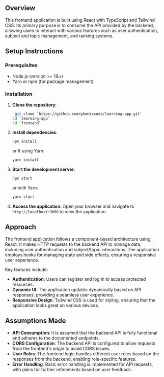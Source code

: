 ## Overview

This frontend application is built using React with TypeScript and Tailwind CSS. Its primary purpose is to consume the API provided by the backend, allowing users to interact with various features such as user authentication, subject and topic management, and ranking systems.

## Setup Instructions

### Prerequisites

- Node.js (version >= 18.x)
- Yarn or npm (for package management)

### Installation

1. **Clone the repository**:
   ```bash
    git clone `https://github.com/phonixcode/learning-app.git`
   cd `learning-app`
   cd `frontend`
   ```

2. **Install dependencies**:
   ```bash
   npm install
   ```

   or if using Yarn:

   ```bash
   yarn install
   ```

3. **Start the development server**:
   ```bash
   npm start
   ```

   or with Yarn:

   ```bash
   yarn start
   ```

4. **Access the application**:
   Open your browser and navigate to `http://localhost:3000` to view the application.

## Approach

The frontend application follows a component-based architecture using React. It makes HTTP requests to the backend API to manage data, including user authentication and subject/topic interactions. The application employs hooks for managing state and side effects, ensuring a responsive user experience.

Key features include:

- **Authentication**: Users can register and log in to access protected resources.
- **Dynamic UI**: The application updates dynamically based on API responses, providing a seamless user experience.
- **Responsive Design**: Tailwind CSS is used for styling, ensuring that the application looks great on various devices.

## Assumptions Made

- **API Consumption**: It is assumed that the backend API is fully functional and adheres to the documented endpoints.
- **CORS Configuration**: The backend API is configured to allow requests from the frontend's origin to avoid CORS issues.
- **User Roles**: The frontend logic handles different user roles based on the responses from the backend, enabling role-specific features.
- **Error Handling**: Basic error handling is implemented for API requests, with plans for further refinements based on user feedback.

